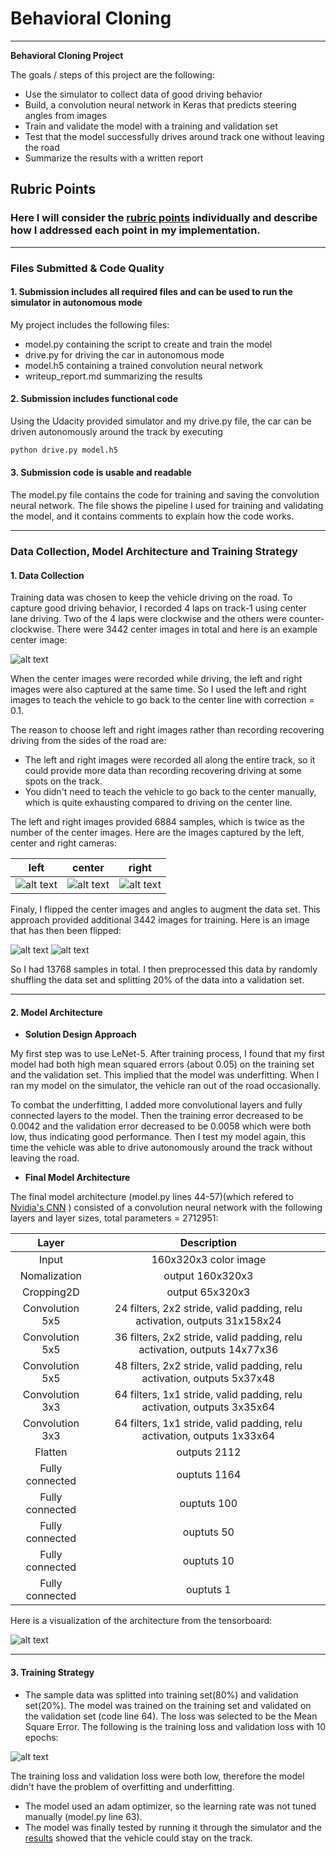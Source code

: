 # **Behavioral Cloning** 

---

**Behavioral Cloning Project**

The goals / steps of this project are the following:
* Use the simulator to collect data of good driving behavior
* Build, a convolution neural network in Keras that predicts steering angles from images
* Train and validate the model with a training and validation set
* Test that the model successfully drives around track one without leaving the road
* Summarize the results with a written report

[//]: # (Image References)

[image1]: ./images/graph.png "Model Visualization"
[image2]: ./images/center.jpg "center_image"
[image3]: ./images/left.jpg "left Image"
[image4]: ./images/center.jpg "center Image"
[image5]: ./images/right.jpg "right Image"
[image6]: ./images/center.jpg "center Image"
[image7]: ./images/center_flip.jpg "center flip Image"
[image8]: ./images/train_valid_loss.png "loss"

## Rubric Points
### Here I will consider the [rubric points](https://review.udacity.com/#!/rubrics/432/view) individually and describe how I addressed each point in my implementation.  

---
### Files Submitted & Code Quality

#### 1. Submission includes all required files and can be used to run the simulator in autonomous mode

My project includes the following files:
* model.py containing the script to create and train the model
* drive.py for driving the car in autonomous mode
* model.h5 containing a trained convolution neural network
* writeup_report.md summarizing the results

#### 2. Submission includes functional code
Using the Udacity provided simulator and my drive.py file, the car can be driven autonomously around the track by executing 
```sh
python drive.py model.h5
```

#### 3. Submission code is usable and readable

The model.py file contains the code for training and saving the convolution neural network. The file shows the pipeline I used for training and validating the model, and it contains comments to explain how the code works.

---

### Data Collection, Model Architecture and Training Strategy

#### 1. Data Collection

Training data was chosen to keep the vehicle driving on the road. To capture good driving behavior, I recorded 4 laps on track-1 using center lane driving. Two of the 4 laps were clockwise and the others were counter-clockwise. There were 3442 center images in total and here is an example center image:

![alt text][image2]

When the center images were recorded while driving, the left and right images were also captured at the same time. So I used the left and right images to teach the vehicle to go back to the center line with correction = 0.1. 

The reason to choose left and right images rather than recording recovering driving from the sides of the road are:
* The left and right images were recorded all along the entire track, so it could provide more data than recording recovering driving at some spots on the track.
* You didn't need to teach the vehicle to go back to the center manually, which is quite exhausting compared to driving on the center line.

The left and right images provided 6884 samples, which is twice as the number of the center images. Here are the images captured by the left, center and right cameras:

|left|center|right|
|-|-|-|
|![alt text][image3]|![alt text][image4]|![alt text][image5]|

Finaly, I flipped the center images and angles to augment the data set. This approach provided additional 3442 images for training. Here is an image that has then been flipped:

![alt text][image6]
![alt text][image7]

So I had 13768 samples in total. I then preprocessed this data by randomly shuffling the data set and splitting 20% of the data into a validation set. 

---

#### 2. Model Architecture

* **Solution Design Approach**

My first step was to use LeNet-5. After training process, I found that my first model had both high mean squared errors (about 0.05) on the training set and the validation set. This implied that the model was underfitting. When I ran my model on the simulator, the vehicle ran out of the road occasionally.

To combat the underfitting, I added more convolutional layers and fully connected layers to the model. Then the training error decreased to be 0.0042 and the validation error decreased to be 0.0058 which were both low, thus indicating good performance. Then I test my model again, this time the vehicle was able to drive autonomously around the track without leaving the road.

* **Final Model Architecture**

The final model architecture (model.py lines 44-57)(which refered to [Nvidia's CNN](https://devblogs.nvidia.com/deep-learning-self-driving-cars/) ) consisted of a convolution neural network with the following layers and layer sizes, total parameters = 2712951:

| Layer         		|     Description	        					| 
|:---------------------:|:---------------------------------------------:| 
| Input         		| 160x320x3 color image   							| 
| Nomalization                   |      output  160x320x3                          |
| Cropping2D   |   output 65x320x3  |
| Convolution 5x5     	| 24 filters, 2x2 stride, valid padding, relu activation, outputs 31x158x24 	|		
| Convolution 5x5	    | 36 filters, 2x2 stride, valid padding, relu activation, outputs 14x77x36				|	
| Convolution 5x5	    | 48 filters, 2x2 stride, valid padding, relu activation, outputs 5x37x48				|	
| Convolution 3x3	    | 64 filters, 1x1 stride, valid padding, relu activation, outputs 3x35x64				|	
| Convolution 3x3	    | 64 filters, 1x1 stride, valid padding, relu activation, outputs 1x33x64				|	
|Flatten |      outputs 2112           |
| Fully connected | ouptuts	1164|
| Fully connected | ouptuts	100	|
| Fully connected | ouptuts	50	|
| Fully connected | ouptuts	10	|
| Fully connected | ouptuts	1	|

Here is a visualization of the architecture from the tensorboard:

![alt text][image1]

---

#### 3. Training Strategy
* The sample data was splitted into training set(80%) and validation set(20%). The model was trained on the training set and validated on the validation set (code line 64). The loss was selected to be the Mean Square Error. The following is the training loss and validation loss with 10 epochs:

![alt text][image8]

The training loss and validation loss were both low, therefore the model didn't have the problem of overfitting and underfitting.

* The model used an adam optimizer, so the learning rate was not tuned manually (model.py line 63).
* The model was finally tested by running it through the simulator and the [results](https://github.com/HenryHXYao/CarND-P4/blob/master/video.mp4) showed that the vehicle could stay on the track. 

